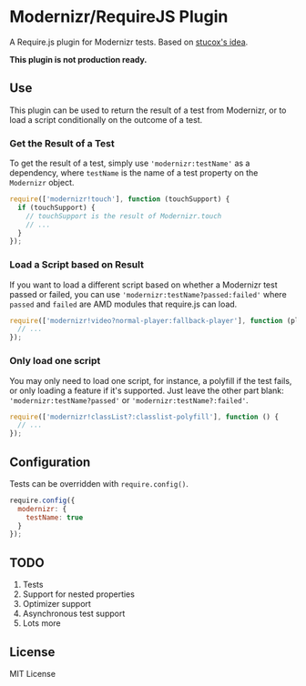 Modernizr/RequireJS Plugin
===

A Require.js plugin for Modernizr tests. Based on [stucox's idea](https://github.com/stucox/require-modernizr/blob/master/README.md).

**This plugin is not production ready.**

## Use

This plugin can be used to return the result of a test from Modernizr, or to load a script conditionally on the outcome of a test.

### Get the Result of a Test

To get the result of a test, simply use `'modernizr:testName'` as a dependency, where `testName` is the name of a test property on the `Modernizr` object.

```js
require(['modernizr!touch'], function (touchSupport) {
  if (touchSupport) {
    // touchSupport is the result of Modernizr.touch
    // ...
  }
});
```

### Load a Script based on Result

If you want to load a different script based on whether a Modernizr test passed or failed, you can use `'modernizr:testName?passed:failed'` where `passed` and `failed` are AMD modules that require.js can load.

```js
require(['modernizr!video?normal-player:fallback-player'], function (player) {
  // ...
});
```

### Only load one script

You may only need to load one script, for instance, a polyfill if the test fails, or only loading a feature if it's supported. Just leave the other part blank: `'modernizr:testName?passed'` or `'modernizr:testName?:failed'`.

```js
require(['modernizr!classList?:classlist-polyfill'], function () {
  // ...
});
```

## Configuration

Tests can be overridden with `require.config()`.

```js
require.config({
  modernizr: {
    testName: true
  }
});
```

## TODO

1. Tests
2. Support for nested properties
3. Optimizer support
4. Asynchronous test support
5. Lots more

## License

MIT License
